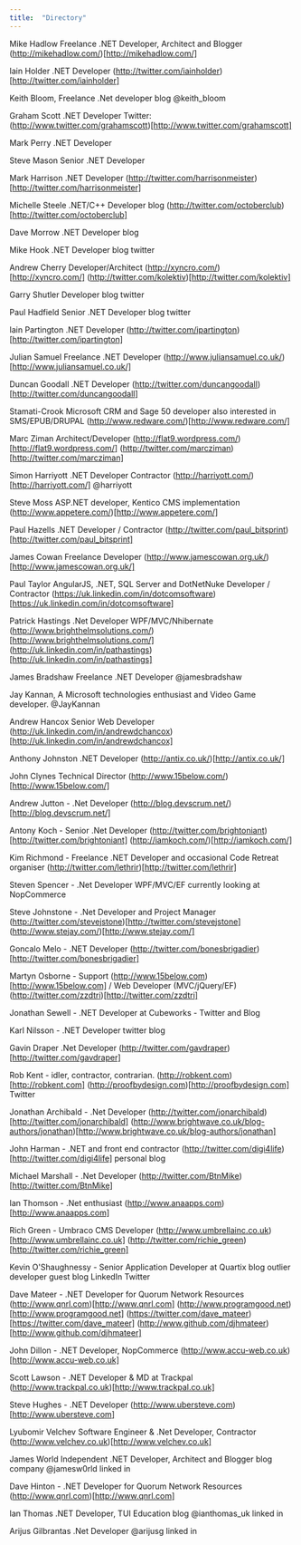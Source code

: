 ```yaml
---
title:  "Directory"
---
```


Mike Hadlow Freelance .NET Developer, Architect and Blogger (http://mikehadlow.com/)[http://mikehadlow.com/]

Iain Holder .NET Developer (http://twitter.com/iainholder)[http://twitter.com/iainholder] 

Keith Bloom, Freelance .Net developer blog @keith_bloom

Graham Scott .NET Developer Twitter: (http://www.twitter.com/grahamscott)[http://www.twitter.com/grahamscott]

Mark Perry .NET Developer

Steve Mason Senior .NET Developer

Mark Harrison .NET Developer (http://twitter.com/harrisonmeister)[http://twitter.com/harrisonmeister]

Michelle Steele .NET/C++ Developer blog (http://twitter.com/octoberclub)[http://twitter.com/octoberclub]

Dave Morrow .NET Developer blog 

Mike Hook .NET Developer blog twitter

Andrew Cherry Developer/Architect (http://xyncro.com/)[http://xyncro.com/] (http://twitter.com/kolektiv)[http://twitter.com/kolektiv]

Garry Shutler Developer blog twitter

Paul Hadfield Senior .NET Developer blog twitter

Iain Partington .NET Developer (http://twitter.com/ipartington)[http://twitter.com/ipartington]

Julian Samuel Freelance .NET Developer (http://www.juliansamuel.co.uk/)[http://www.juliansamuel.co.uk/]

Duncan Goodall .NET Developer (http://twitter.com/duncangoodall)[http://twitter.com/duncangoodall]

Stamati-Crook Microsoft CRM and Sage 50 developer also interested in SMS/EPUB/DRUPAL (http://www.redware.com/)[http://www.redware.com/]

Marc Ziman Architect/Developer (http://flat9.wordpress.com/)[http://flat9.wordpress.com/] (http://twitter.com/marcziman)[http://twitter.com/marcziman]

Simon Harriyott .NET Developer Contractor (http://harriyott.com/)[http://harriyott.com/] @harriyott

Steve Moss ASP.NET developer, Kentico CMS implementation (http://www.appetere.com/)[http://www.appetere.com/]

Paul Hazells .NET Developer / Contractor (http://twitter.com/paul_bitsprint)[http://twitter.com/paul_bitsprint]

James Cowan Freelance Developer (http://www.jamescowan.org.uk/)[http://www.jamescowan.org.uk/]

Paul Taylor AngularJS, .NET, SQL Server and DotNetNuke Developer / Contractor (https://uk.linkedin.com/in/dotcomsoftware)[https://uk.linkedin.com/in/dotcomsoftware]

Patrick Hastings .Net Developer WPF/MVC/Nhibernate (http://www.brighthelmsolutions.com/)[http://www.brighthelmsolutions.com/] (http://uk.linkedin.com/in/pathastings)[http://uk.linkedin.com/in/pathastings]

James Bradshaw Freelance .NET Developer @jamesbradshaw

Jay Kannan, A Microsoft technologies enthusiast and Video Game developer. @JayKannan

Andrew Hancox Senior Web Developer (http://uk.linkedin.com/in/andrewdchancox)[http://uk.linkedin.com/in/andrewdchancox]

Anthony Johnston .NET Developer (http://antix.co.uk/)[http://antix.co.uk/]

John Clynes Technical Director (http://www.15below.com/)[http://www.15below.com/]

Andrew Jutton - .Net Developer (http://blog.devscrum.net/)[http://blog.devscrum.net/]

Antony Koch - Senior .Net Developer (http://twitter.com/brightoniant)[http://twitter.com/brightoniant] (http://iamkoch.com/)[http://iamkoch.com/]

Kim Richmond - Freelance .NET Developer and occasional Code Retreat organiser (http://twitter.com/lethrir)[http://twitter.com/lethrir]

Steven Spencer - .Net Developer WPF/MVC/EF currently looking at NopCommerce

Steve Johnstone - .Net Developer and Project Manager (http://twitter.com/stevejstone)[http://twitter.com/stevejstone] (http://www.stejay.com/)[http://www.stejay.com/]

Goncalo Melo - .NET Developer (http://twitter.com/bonesbrigadier)[http://twitter.com/bonesbrigadier]

Martyn Osborne - Support (http://www.15below.com)[http://www.15below.com] / Web Developer (MVC/jQuery/EF) (http://twitter.com/zzdtri)[http://twitter.com/zzdtri]

Jonathan Sewell - .NET Developer at Cubeworks  - Twitter and Blog

Karl Nilsson - .NET Developer twitter blog

Gavin Draper .Net Developer (http://twitter.com/gavdraper)[http://twitter.com/gavdraper]

Rob Kent - idler, contractor, contrarian. (http://robkent.com)[http://robkent.com] (http://proofbydesign.com)[http://proofbydesign.com] Twitter

Jonathan Archibald - .Net Developer (http://twitter.com/jonarchibald)[http://twitter.com/jonarchibald] (http://www.brightwave.co.uk/blog-authors/jonathan)[http://www.brightwave.co.uk/blog-authors/jonathan]

John Harman - .NET and front end contractor (http://twitter.com/digi4life)[http://twitter.com/digi4life] personal blog

Michael Marshall - .Net Developer (http://twitter.com/BtnMike)[http://twitter.com/BtnMike]

Ian Thomson - .Net enthusiast (http://www.anaapps.com)[http://www.anaapps.com]

Rich Green - Umbraco CMS Developer (http://www.umbrellainc.co.uk)[http://www.umbrellainc.co.uk] (http://twitter.com/richie_green)[http://twitter.com/richie_green]

Kevin O'Shaughnessy - Senior Application Developer at Quartix blog outlier developer guest blog LinkedIn Twitter 

Dave Mateer - .NET Developer for Quorum Network Resources (http://www.qnrl.com)[http://www.qnrl.com] (http://www.programgood.net)[http://www.programgood.net] (https://twitter.com/dave_mateer)[https://twitter.com/dave_mateer] (http://www.github.com/djhmateer)[http://www.github.com/djhmateer]

John Dillon - .NET Developer, NopCommerce (http://www.accu-web.co.uk)[http://www.accu-web.co.uk]

Scott Lawson - .NET Developer & MD at Trackpal (http://www.trackpal.co.uk)[http://www.trackpal.co.uk]

Steve Hughes - .NET Developer (http://www.ubersteve.com)[http://www.ubersteve.com]

Lyubomir Velchev Software Engineer & .Net Developer, Contractor (http://www.velchev.co.uk)[http://www.velchev.co.uk]

James World Independent .NET Developer, Architect and Blogger blog company @jamesw0rld linked in

Dave Hinton - .NET Developer for Quorum Network Resources (http://www.qnrl.com)[http://www.qnrl.com]

Ian Thomas .NET Developer, TUI Education blog @ianthomas_uk linked in

Arijus Gilbrantas .Net Developer @arijusg linked in
